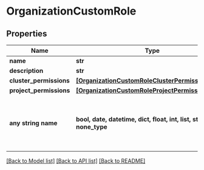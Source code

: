 # OrganizationCustomRole


## Properties
Name | Type | Description | Notes
------------ | ------------- | ------------- | -------------
**name** | **str** |  | [optional] 
**description** | **str** |  | [optional] 
**cluster_permissions** | [**[OrganizationCustomRoleClusterPermissionsInner]**](OrganizationCustomRoleClusterPermissionsInner.md) |  | [optional] 
**project_permissions** | [**[OrganizationCustomRoleProjectPermissionsInner]**](OrganizationCustomRoleProjectPermissionsInner.md) |  | [optional] 
**any string name** | **bool, date, datetime, dict, float, int, list, str, none_type** | any string name can be used but the value must be the correct type | [optional]

[[Back to Model list]](../README.md#documentation-for-models) [[Back to API list]](../README.md#documentation-for-api-endpoints) [[Back to README]](../README.md)


